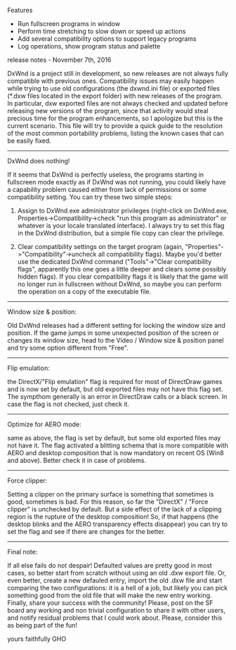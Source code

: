 Features
- Run fullscreen programs in window
- Perform time stretching to slow down or speed up actions
- Add several compatibility options to support legacy programs
- Log operations, show program status and palette

release notes - November 7th, 2016

DxWnd is a project still in development, so new releases are not always fully compatible with previous ones.
Compatibility issues may easily happen while trying to use old configurations (the dxwnd.ini file) or exported files (*.dxw files located in the export folder) with new releases of the program.
In particular, dxw exported files are not always checked and updated before releasing new versions of the program, since that activity would steal precious time for the program enhancements, so I apologize but this is the current scenario.
This file will try to provide a quick guide to the resolution of the most common portability problems, listing the known cases that can be easily fixed.

----------------------------------------------------------------------------------------------
DxWnd does nothing!

If it seems that DxWnd is perfectly useless, the programs starting in fullscreen mode exactly as if DxWnd was not running, you could likely have a capability problem caused either from lack of permissions or some compatibility setting. 
You can try these two simple steps:

1. Assign to DxWnd.exe administrator privileges (right-click on DxWnd.exe, Properties->Compatibility->check "run this program as administrator" or whatever is your locale translated interface). I always try to set this flag in the DxWnd distribution, but a simple file copy can clear the privilege.

2. Clear compatibility settings on the target program (again, "Properties"->"Compatibility"->uncheck all compatibility flags). Maybe you'd better use the dedicated DxWnd command ("Tools"->"Clear compatibility flags", apparently this one goes a little deeper and clears some possibly hidden flags). If you clear compatibility flags it is likely that the game will no longer run in fullscreen without DxWnd, so maybe you can perform the operation on a copy of the executable file.

----------------------------------------------------------------------------------------------
Window size & position: 

Old DxWnd releases had a different setting for locking the window size and position.
If the game jumps in some unexpected position of the screen or changes its window size, head to the Video / Window size & position panel and try some option different from "Free".

----------------------------------------------------------------------------------------------
Flip emulation: 

the DirectX/"Flip emulation" flag is required for most of DirectDraw games and is now set by default, but old exported files may not have this flag set. The sympthom generally is an error in DirectDraw calls or a black screen. In case the flag is not checked, just check it.

----------------------------------------------------------------------------------------------
Optimize for AERO mode:

same as above, the flag is set by default, but some old exported files may not have it. 
The flag activated a blitting schema that is more compatible with AERO and desktop composition that is now mandatory on recent OS (Win8 and above). Better check it in case of problems.

----------------------------------------------------------------------------------------------
Force clipper:

Setting a clipper on the primary surface is something that sometimes is good, sometimes is bad. For this reason, so far the "DirectX" / "Force clipper" is unchecked by default. 
But a side effect of the lack of a clipping region is the rupture of the desktop composition! So, if that happens (the desktop blinks and the AERO transparency effects disappear) you can try to set the flag and see if there are changes for the better.

----------------------------------------------------------------------------------------------
Final note:

If all else fails do not despair! Defaulted values are pretty good in most cases, so better start from scratch without using an old .dxw export file.
Or, even better, create a new defauled entry, import the old .dxw file and start comparing the two configurations: it is a hell of a job, but likely you can pick something good from the old file that will make the new entry working.
Finally, share your success with the community! Please, post on the SF board any working and non trivial configuration to share it with other users, and notify residual problems that I could work about.
Please, consider this as being part of the fun!

yours faithfully
GHO



